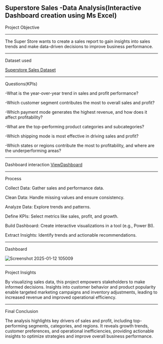 Superstore Sales -Data Analysis(Interactive Dashboard creation using Ms Excel)
-------------------------------------------------------------------------------------------------------------------------------------------------------------------

Project Objective
___________________________________________________________________________________________________________________________________________________________________
The Super Store wants to create a sales report to gain insights into sales trends and make data-driven decisions to improve business performance.
____________________________________________________________________________________________________________________________________________________________________
Dataset used

<a href="https://github.com/Rajeshwari45-0/Data-Analysis-Dashboard/blob/main/SuperStore%20Sales%20DataSet.xlsx">Superstore Sales Dataset</a>
____________________________________________________________________________________________________________________________________________________________________
Questions(KPIs)

-What is the year-over-year trend in sales and profit performance?

-Which customer segment contributes the most to overall sales and profit?

-Which payment mode generates the highest revenue, and how does it affect profitability?

-What are the top-performing product categories and subcategories?

-Which shipping mode is most effective in driving sales and profit?

-Which states or regions contribute the most to profitability, and where are the underperforming areas?
____________________________________________________________________________________________________________________________________________________________________
Dashboard interaction <a href="https://github.com/Rajeshwari45-0/Data-Analysis-Dashboard/blob/main/Screenshot%202025-01-12%20105009.png">ViewDashboard</a>
____________________________________________________________________________________________________________________________________________________________________
Process

Collect Data: Gather sales and performance data.

Clean Data: Handle missing values and ensure consistency.

Analyze Data: Explore trends and patterns.

Define KPIs: Select metrics like sales, profit, and growth.

Build Dashboard: Create interactive visualizations in a tool (e.g., Power BI).

Extract Insights: Identify trends and actionable recommendations.
____________________________________________________________________________________________________________________________________________________________________
Dashboard

![Screenshot 2025-01-12 105009](https://github.com/user-attachments/assets/2b38be9a-ec2e-4ccc-9d78-fde1015c44f3)

____________________________________________________________________________________________________________________________________________________________________
Project Insights

By visualizing sales data, this project empowers stakeholders to make informed decisions. Insights into customer behavior and product popularity enable targeted marketing campaigns and inventory adjustments, leading to increased revenue and improved operational efficiency.
____________________________________________________________________________________________________________________________________________________________________
Final Conclusion

The analysis highlights key drivers of sales and profit, including top-performing segments, categories, and regions. It reveals growth trends, customer preferences, and operational inefficiencies, providing actionable insights to optimize strategies and improve overall business performance.
